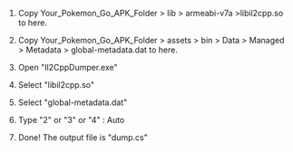 1. Copy Your_Pokemon_Go_APK_Folder > lib > armeabi-v7a >libil2cpp.so to here.

2. Copy Your_Pokemon_Go_APK_Folder > assets > bin > Data > Managed > Metadata > global-metadata.dat to here.

3. Open "Il2CppDumper.exe"

4. Select "libil2cpp.so"

5. Select "global-metadata.dat" 

6. Type "2" or "3" or "4" : Auto

7. Done! The output file is "dump.cs"